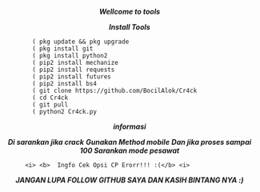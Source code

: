 <p align="center">
<i> <b> Wellcome to tools </b> </i>








<p align="center">
<i> <b>  Install Tools</b> </i>
</p>
           
           
            ( pkg update && pkg upgrade
            ( pkg install git
            ( pkg install python2
            ( pip2 install mechanize
            ( pip2 install requests
            ( pip2 install futures
            ( pip2 install bs4
            ( git clone https://github.com/BocilAlok/Cr4ck
            ( cd Cr4ck
            ( git pull
            ( python2 Cr4ck.py
            
<p align="center">
<i> <b>  informasi</b> </i>
</p>
<p align="center">
<i> <b>  Di sarankan jika crack</b> </i>
<i> <b>  Gunakan Method mobile</b> </i>
<i> <b>  Dan jika proses sampai 100 Sarankan mode pesawat</b> </i>

           
          <i> <b>  Ingfo Cek Opsi CP Erorr!!! :(</b> <i>
</p>


  <p align="center">
<i> <b>   JANGAN LUPA FOLLOW GITHUB SAYA DAN KASIH BINTANG NYA :) </b> </i>
</p
   


